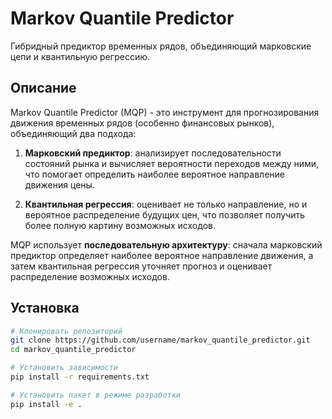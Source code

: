 # Markov Quantile Predictor

Гибридный предиктор временных рядов, объединяющий марковские цепи и квантильную регрессию.

## Описание

Markov Quantile Predictor (MQP) - это инструмент для прогнозирования движения временных рядов (особенно финансовых рынков), объединяющий два подхода:

1. **Марковский предиктор**: анализирует последовательности состояний рынка и вычисляет вероятности переходов между ними, что помогает определить наиболее вероятное направление движения цены.

2. **Квантильная регрессия**: оценивает не только направление, но и вероятное распределение будущих цен, что позволяет получить более полную картину возможных исходов.

MQP использует **последовательную архитектуру**: сначала марковский предиктор определяет наиболее вероятное направление движения, а затем квантильная регрессия уточняет прогноз и оценивает распределение возможных исходов.

## Установка

```bash
# Клонировать репозиторий
git clone https://github.com/username/markov_quantile_predictor.git
cd markov_quantile_predictor

# Установить зависимости
pip install -r requirements.txt

# Установить пакет в режиме разработки
pip install -e .